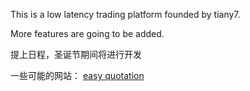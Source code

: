 This is a low latency trading platform founded by tiany7.

More features are going to be added.


提上日程，圣诞节期间将进行开发

一些可能的网站：
[easy quotation](https://github.com/shidenggui/easyquotation)

